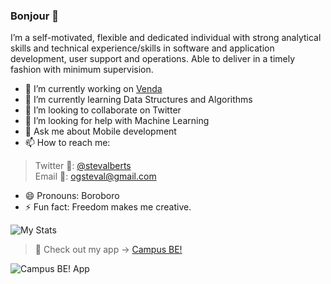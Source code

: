 ### Bonjour 👋

I’m a self-motivated, flexible and dedicated individual with strong analytical skills and technical experience/skills in software and application development, user support and operations. Able to deliver in a timely fashion with minimum supervision.

- 🔭 I’m currently working on [Venda](https://twitter.com/vendaround)
- 🌱 I’m currently learning Data Structures and Algorithms
- 👯 I’m looking to collaborate on Twitter
- 🤔 I’m looking for help with Machine Learning
- 💬 Ask me about Mobile development
- 📫 How to reach me: 
 > Twitter 📱:
 > [@stevalberts](https://twitter.com/stevalberts)  
 > Email 📩: 
 > [ogsteval@gmail.com](mailto:ogsteval@gmail.com)
- 😄 Pronouns: Boroboro
- ⚡ Fun fact: Freedom makes me creative.

![My Stats](https://github-readme-stats.vercel.app/api?username=stevalberts&&show_icons=true&title_color=ffffffff&icon_color=bb2acf&text_color=daf7dc&bg_color=151515)

> 📲 Check out my app -> [Campus BE!](https://campusbe.com/)

![Campus BE! App](https://pbs.twimg.com/media/ERb69p4XUAAakqU.jpg)


